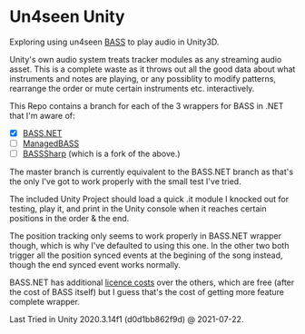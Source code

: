 # Un4seen Unity

Exploring using un4seen [BASS](http://www.un4seen.com/doc/#bass/bass.html) to play audio in Unity3D.

Unity's own audio system treats tracker modules as any streaming audio asset. 
This is a complete waste as it throws out all the good data about what instruments and notes are playing, or any possiblity to modify patterns, rearrange the order or mute certain instruments etc. interactively.

This Repo contains a branch for each of the 3 wrappers for BASS in .NET that I'm aware of:
- [x] [BASS.NET](http://bass.radio42.com/help/#) 
- [ ] [ManagedBASS](https://github.com/ManagedBass/ManagedBass) 
- [ ] [BASSSharp](https://github.com/parksquare/BassSharp) (which is a fork of the above.)

The master branch is currently equivalent to the BASS.NET branch as that's the only I've got to work properly with the small test I've tried.

The included Unity Project should load a quick .it module I knocked out for testing, play it, and print in the Unity console when it reaches certain positions in the order & the end.

The position tracking only seems to work properly in BASS.NET wrapper though, which is why I've defaulted to using this one.
In the other two both trigger all the position synced events at the begining of the song instead, though the end synced event works normally.

BASS.NET has additional [licence costs](http://bass.radio42.com/help/html/b8b8a713-7af4-465e-a612-1acd769d4639.htm#LicenseCost) over the others, which are free (after the cost of BASS itself) but I guess that's the cost of getting more feature complete wrapper.

Last Tried in Unity 2020.3.14f1 (d0d1bb862f9d) @ 2021-07-22.
